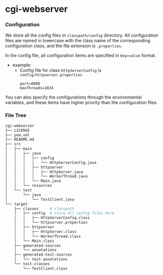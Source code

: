 # cgi-webserver

### Configuration

We store all the config files in `classpath/config` directory. All 
configuration files are named in lowercase with the class name of the 
corresponding configuration class, and the file extension is `.properties`.

In the config file, all configuration items are specified in `key=value` format.
- example:
    - Config file for class `HttpServerConfig` is `config/httpserver.properties`
        ```
        port=8080
        maxThreads=1024
        ```

You can also specify the configurations through the environmental variables, 
and these items have higher priority than the configuration files.

### File Tree
```bash
cgi-webserver
├── LICENSE
├── pom.xml
├── README.md
├── src
│   ├── main
│   │   ├── java
│   │   │   ├── config
│   │   │   │   └── HttpServerConfig.java
│   │   │   ├── httpserver
│   │   │   │   ├── HttpServer.java
│   │   │   │   └── WorkerThread.java
│   │   │   └── Main.java
│   │   └── resources
│   └── test
│       └── java
│           └── TestClient.java
└── target
    ├── classes     # classpath
    │   ├── config  # store all config files here
    │   │   ├── HttpServerConfig.class
    │   │   └── httpserver.properties
    │   ├── httpserver
    │   │   ├── HttpServer.class
    │   │   └── WorkerThread.class
    │   └── Main.class
    ├── generated-sources
    │   └── annotations
    ├── generated-test-sources
    │   └── test-annotations
    └── test-classes
        └── TestClient.class
```


